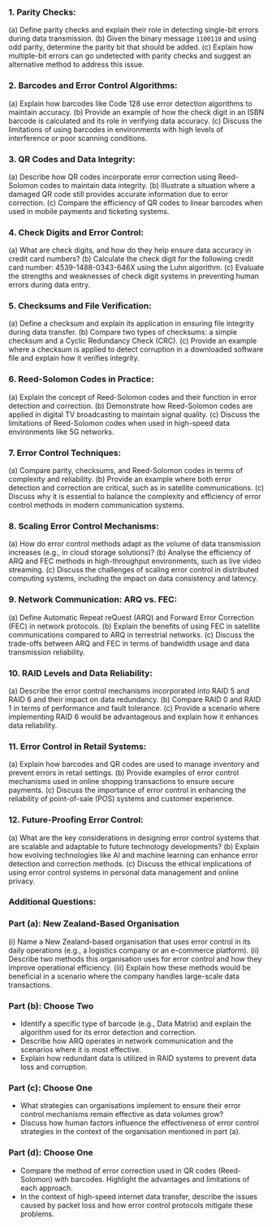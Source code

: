 ### 1. Parity Checks:

(a) Define parity checks and explain their role in detecting single-bit errors during data transmission. (b) Given the binary message `1100110` and using odd parity, determine the parity bit that should be added. (c) Explain how multiple-bit errors can go undetected with parity checks and suggest an alternative method to address this issue.

### 2. Barcodes and Error Control Algorithms:

(a) Explain how barcodes like Code 128 use error detection algorithms to maintain accuracy. (b) Provide an example of how the check digit in an ISBN barcode is calculated and its role in verifying data accuracy. (c) Discuss the limitations of using barcodes in environments with high levels of interference or poor scanning conditions.

### 3. QR Codes and Data Integrity:

(a) Describe how QR codes incorporate error correction using Reed-Solomon codes to maintain data integrity. (b) Illustrate a situation where a damaged QR code still provides accurate information due to error correction. (c) Compare the efficiency of QR codes to linear barcodes when used in mobile payments and ticketing systems.

### 4. Check Digits and Error Control:

(a) What are check digits, and how do they help ensure data accuracy in credit card numbers? (b) Calculate the check digit for the following credit card number: 4539-1488-0343-646X using the Luhn algorithm. (c) Evaluate the strengths and weaknesses of check digit systems in preventing human errors during data entry.

### 5. Checksums and File Verification:

(a) Define a checksum and explain its application in ensuring file integrity during data transfer. (b) Compare two types of checksums: a simple checksum and a Cyclic Redundancy Check (CRC). (c) Provide an example where a checksum is applied to detect corruption in a downloaded software file and explain how it verifies integrity.

### 6. Reed-Solomon Codes in Practice:

(a) Explain the concept of Reed-Solomon codes and their function in error detection and correction. (b) Demonstrate how Reed-Solomon codes are applied in digital TV broadcasting to maintain signal quality. (c) Discuss the limitations of Reed-Solomon codes when used in high-speed data environments like 5G networks.

### 7. Error Control Techniques:

(a) Compare parity, checksums, and Reed-Solomon codes in terms of complexity and reliability. (b) Provide an example where both error detection and correction are critical, such as in satellite communications. (c) Discuss why it is essential to balance the complexity and efficiency of error control methods in modern communication systems.

### 8. Scaling Error Control Mechanisms:

(a) How do error control methods adapt as the volume of data transmission increases (e.g., in cloud storage solutions)? (b) Analyse the efficiency of ARQ and FEC methods in high-throughput environments, such as live video streaming. (c) Discuss the challenges of scaling error control in distributed computing systems, including the impact on data consistency and latency.

### 9. Network Communication: ARQ vs. FEC:

(a) Define Automatic Repeat reQuest (ARQ) and Forward Error Correction (FEC) in network protocols. (b) Explain the benefits of using FEC in satellite communications compared to ARQ in terrestrial networks. (c) Discuss the trade-offs between ARQ and FEC in terms of bandwidth usage and data transmission reliability.

### 10. RAID Levels and Data Reliability:

(a) Describe the error control mechanisms incorporated into RAID 5 and RAID 6 and their impact on data redundancy. (b) Compare RAID 0 and RAID 1 in terms of performance and fault tolerance. (c) Provide a scenario where implementing RAID 6 would be advantageous and explain how it enhances data reliability.

### 11. Error Control in Retail Systems:

(a) Explain how barcodes and QR codes are used to manage inventory and prevent errors in retail settings. (b) Provide examples of error control mechanisms used in online shopping transactions to ensure secure payments. (c) Discuss the importance of error control in enhancing the reliability of point-of-sale (POS) systems and customer experience.

### 12. Future-Proofing Error Control:

(a) What are the key considerations in designing error control systems that are scalable and adaptable to future technology developments? (b) Explain how evolving technologies like AI and machine learning can enhance error detection and correction methods. (c) Discuss the ethical implications of using error control systems in personal data management and online privacy.

### Additional Questions:

### Part (a): New Zealand-Based Organisation

(i) Name a New Zealand-based organisation that uses error control in its daily operations (e.g., a logistics company or an e-commerce platform). (ii) Describe two methods this organisation uses for error control and how they improve operational efficiency. (iii) Explain how these methods would be beneficial in a scenario where the company handles large-scale data transactions.

### Part (b): Choose Two

- Identify a specific type of barcode (e.g., Data Matrix) and explain the algorithm used for its error detection and correction.
- Describe how ARQ operates in network communication and the scenarios where it is most effective.
- Explain how redundant data is utilized in RAID systems to prevent data loss and corruption.

### Part (c): Choose One

- What strategies can organisations implement to ensure their error control mechanisms remain effective as data volumes grow?
- Discuss how human factors influence the effectiveness of error control strategies in the context of the organisation mentioned in part (a).

### Part (d): Choose One

- Compare the method of error correction used in QR codes (Reed-Solomon) with barcodes. Highlight the advantages and limitations of each approach.
- In the context of high-speed internet data transfer, describe the issues caused by packet loss and how error control protocols mitigate these problems.